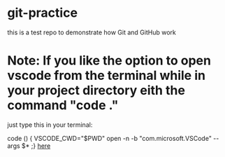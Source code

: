 # git-practice
this is a test repo to demonstrate how Git and GitHub work


# Note: If you like the option to open vscode from the terminal while in your project directory eith the command "code ."
just type this in your terminal:

code () { VSCODE_CWD="$PWD" open -n -b "com.microsoft.VSCode" --args $* ;}
[here](https://stackoverflow.com/questions/30065227/run-open-vscode-from-mac-terminal/36882426#36882426)
